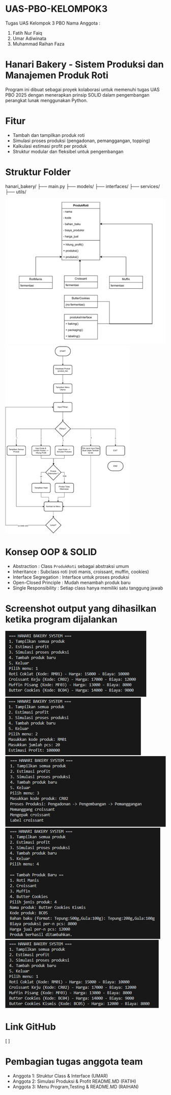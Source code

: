 # UAS-PBO-KELOMPOK3
Tugas UAS Kelompok 3 PBO
Nama Anggota : 
1. Fatih Nur Faiq
2. Umar Adiwinata
3. Muhammad Raihan Faza

# Hanari Bakery - Sistem Produksi dan Manajemen Produk Roti
Program ini dibuat sebagai proyek kolaborasi untuk memenuhi tugas UAS PBO 2025 dengan menerapkan prinsip SOLID dalam pengembangan perangkat lunak menggunakan Python.

# Fitur
- Tambah dan tampilkan produk roti
- Simulasi proses produksi (pengadonan, pemanggangan, topping)
- Kalkulasi estimasi profit per produk
- Struktur modular dan fleksibel untuk pengembangan

# Struktur Folder
hanari_bakery/
├── main.py
├── models/
├── interfaces/
├── services/
├── utils/

![Diagram UML](img/UML.png)
![Flowchart](img/flowchart.png)




# Konsep OOP & SOLID
- Abstraction : Class `ProdukRoti` sebagai abstraksi umum
- Inheritance : Subclass roti (roti manis, croissant, muffin, cookies)
- Interface Segregation : Interface untuk proses produksi
- Open-Closed Principle : Mudah menambah produk baru
- Single Responsibility : Setiap class hanya memiliki satu tanggung jawab

# Screenshot output yang dihasilkan ketika program dijalankan
![Tampilkan](img/PBO1tampilkproduk.png)
![Profit](img/PBO2profit.png)
![Simulasi](img/PBO3simulasi.png)
![Tambah Produk](img/PBO4tambah.png)
![Hasil Tambah Produk](img/PBO5hasilproduk.png)

# Link GitHub
[                                    ]

# Pembagian tugas anggota team
- Anggota 1: Struktur Class & Interface (UMAR)
- Anggota 2: Simulasi Produksi & Profit README.MD (FATIH)
- Anggota 3: Menu Program,Testing & README.MD     (RAIHAN)


